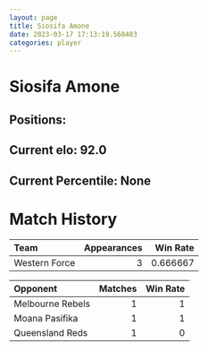 ```yaml
---  
layout: page  
title: Siosifa Amone  
date: 2023-03-17 17:13:19.560483  
categories: player  
---
```

# Siosifa Amone

## Positions: 

## Current elo: 92.0

## Current Percentile: None

# Match History


| Team          |   Appearances |   Win Rate |
|:--------------|--------------:|-----------:|
| Western Force |             3 |   0.666667 |

| Opponent         |   Matches |   Win Rate |
|:-----------------|----------:|-----------:|
| Melbourne Rebels |         1 |          1 |
| Moana Pasifika   |         1 |          1 |
| Queensland Reds  |         1 |          0 |
